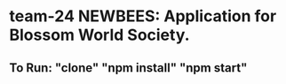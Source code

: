 # team-24 NEWBEES: Application for Blossom World Society.

## To Run: "clone" "npm install" "npm start"
